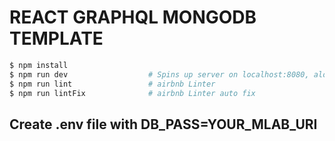 # REACT GRAPHQL MONGODB TEMPLATE

```bash
$ npm install
$ npm run dev                  # Spins up server on localhost:8080, along with MongoDB instance
$ npm run lint                 # airbnb Linter
$ npm run lintFix              # airbnb Linter auto fix
```

## Create .env file with DB_PASS=YOUR_MLAB_URI